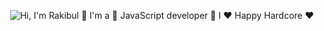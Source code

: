 <p align="center">
  <img src="https://github.com/matyo91/matyo91/raw/main/assets/github.gif" alt="Hi, I'm Rakibul 👋 I'm a 🚀 JavaScript developer 🚀 I ❤️ Happy Hardcore ❤️">
</p>



